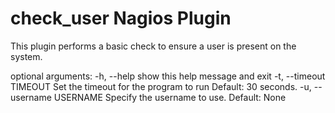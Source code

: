 # check_user Nagios Plugin
This plugin performs a basic check to ensure a user is present on the system.

optional arguments:
  -h, --help            show this help message and exit
  -t, --timeout TIMEOUT
                        Set the timeout for the program to run Default: 30
                        seconds.
  -u, --username USERNAME
                        Specify the username to use. Default: None
